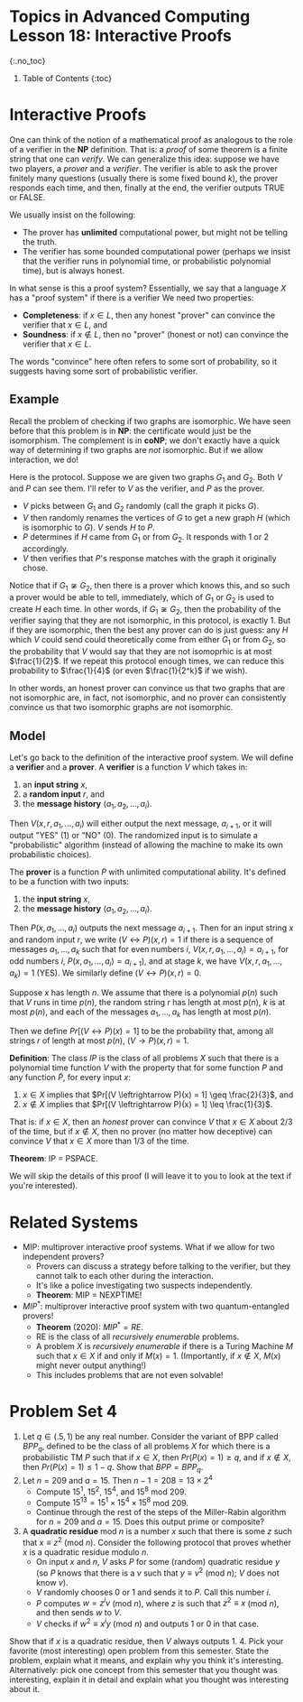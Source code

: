 # Topics in Advanced Computing Lesson 18: Interactive Proofs
{:.no_toc}

1. Table of Contents
{:toc}

# Interactive Proofs

One can think of the notion of a mathematical proof as analogous to the role of a verifier in the **NP** definition. That is: a *proof* of some theorem is a finite string that one can *verify*. We can generalize this idea: suppose we have two players, a *prover* and a *verifier*. The verifier is able to ask the prover finitely many questions (usually there is some fixed bound $k$), the prover responds each time, and then, finally at the end, the verifier outputs TRUE or FALSE.

We usually insist on the following:

* The prover has **unlimited** computational power, but might not be telling the truth.
* The verifier has some bounded computational power (perhaps we insist that the verifier runs in polynomial time, or probabilistic polynomial time), but is always honest.

In what sense is this a proof system? Essentially, we say that a language $X$ has a "proof system" if there is a verifier We need two properties:

* **Completeness**: if $x \in L$, then any honest "prover" can convince the verifier that $x \in L$, and
* **Soundness**: if $x \not \in L$, then no "prover" (honest or not) can convince the verifier that $x \in L$.

The words "convince" here often refers to some sort of probability, so it suggests having some sort of probabilistic verifier.

## Example

Recall the problem of checking if two graphs are isomorphic. We have seen before that this problem is in **NP**: the certificate would just be the isomorphism. The complement is in **coNP**; we don't exactly have a quick way of determining if two graphs are *not* isomorphic. But if we allow interaction, we do!

Here is the protocol. Suppose we are given two graphs $G_1$ and $G_2$. Both $V$ and $P$ can see them. I'll refer to $V$ as the verifier, and $P$ as the prover.

* $V$ picks between $G_1$ and $G_2$ randomly (call the graph it picks $G$).
* $V$ then randomly renames the vertices of $G$ to get a new graph $H$ (which is isomorphic to $G$). $V$ sends $H$ to $P$.
* $P$ determines if $H$ came from $G_1$ or from $G_2$. It responds with 1 or 2 accordingly.
* $V$ then verifies that $P$'s response matches with the graph it originally chose.

Notice that if $G_1 \not \cong G_2$, then there is a prover which knows this, and so such a prover would be able to tell, immediately, which of $G_1$ or $G_2$ is used to create $H$ each time. In other words, if $G_1 \not \cong G_2$, then the probability of the verifier saying that they are not isomorphic, in this protocol, is exactly 1. But if they are isomorphic, then the best any prover can do is just guess: any $H$ which $V$ could send could theoretically come from either $G_1$ or from $G_2$, so the probability that $V$ would say that they are not isomoprhic is at most $\frac{1}{2}$. If we repeat this protocol enough times, we can reduce this probability to $\frac{1}{4}$ (or even $\frac{1}{2^k}$ if we wish).

In other words, an honest prover can convince us that two graphs that are not isomorphic are, in fact, not isomorphic, and no prover can consistently convince us that two isomorphic graphs are not isomorphic.

## Model

Let's go back to the definition of the interactive proof system. We will define a **verifier** and a **prover**. A **verifier** is a function $V$ which takes in:

1. an **input string** $x$,
2. a **random input** $r$, and
3. the **message history** $\langle a_1, a_2, \ldots, a_i \rangle$.

Then $V(x, r, a_1, \ldots, a_i)$ will either output the next message, $a_{i+1}$, or it will output "YES" (1) or "NO" (0). The randomized input is to simulate a "probabilistic" algorithm (instead of allowing the machine to make its own probabilistic choices).

The **prover** is a function $P$ with unlimited computational ability. It's defined to be a function with two inputs:

1. the **input string** $x$,
2. the **message history** $\langle a_1, a_2, \ldots, a_i \rangle$.

Then $P(x, a_1, \ldots, a_i)$ outputs the next message $a_{i+1}$. Then for an input string $x$ and random input $r$, we write $(V \leftrightarrow P)(x, r) = 1$ if there is a sequence of messages $a_1, \ldots, a_k$ such that for even numbers $i$, $V(x, r, a_1, \ldots, a_i) = a_{i+1}$, for odd numbers $i$, $P(x, a_1, \dots, a_i) = a_{i+1})$, and at stage $k$, we have $V(x, r, a_1, \ldots, a_k) = 1$ (YES). We similarly define $(V \leftrightarrow P)(x, r) = 0$.

Suppose $x$ has length $n$. We assume that there is a polynomial $p(n)$ such that $V$ runs in time $p(n)$, the random string $r$ has length at most $p(n)$, $k$ is at most $p(n)$, and each of the messages $a_1, \ldots, a_k$ has length at most $p(n)$.

Then we define $Pr[(V \leftrightarrow P)(x) = 1]$ to be the probability that, among all strings $r$ of length at most $p(n)$, $(V \rightarrow P)(x, r) = 1$.

**Definition**: The class $IP$ is the class of all problems $X$ such that there is a polynomial time function $V$ with the property that for some function $P$ and any function $\tilde{P}$, for every input $x$:

1. $x \in X$ implies that $Pr[(V \leftrightarrow P)(x) = 1] \geq \frac{2}{3}$, and
2. $x \not \in X$ implies that $Pr[(V \leftrightarrow P)(x) = 1] \leq \frac{1}{3}$.

That is: if $x \in X$, then an *honest* prover can convince $V$ that $x \in X$ about 2/3 of the time, but if $x \not \in X$, then no prover (no matter how deceptive) can convince $V$ that $x \in X$ more than 1/3 of the time.

**Theorem**: IP = PSPACE.

We will skip the details of this proof (I will leave it to you to look at the text if you're interested).

# Related Systems

* MIP: multiprover interactive proof systems. What if we allow for two independent provers?
  * Provers can discuss a strategy before talking to the verifier, but they cannot talk to each other during the interaction.
  * It's like a police investigating two suspects independently.
  * **Theorem**: MIP = NEXPTIME!
* $MIP^*$: multiprover interactive proof system with two quantum-entangled provers!
  * **Theorem** (2020): $MIP^* = RE$.
  * RE is the class of all *recursively enumerable* problems.
  * A problem $X$ is *recursively enumerable* if there is a Turing Machine $M$ such that $x \in X$ if and only if $M(x) = 1$. (Importantly, if $x \not \in X$, $M(x)$ might never output anything!)
  * This includes problems that are not even solvable!

# Problem Set 4

1. Let $q \in (.5, 1)$ be any real number. Consider the variant of BPP called $BPP_q$, defined to be the class of all problems $X$ for which there is a probabilistic TM $P$ such that if $x \in X$, then $Pr(P(x) = 1) \geq q$, and if $x \not \in X$, then $Pr(P(x) = 1) \leq 1 - q$. Show that $BPP = BPP_q$.
2. Let $n = 209$ and $a = 15$. Then $n - 1 = 208 = 13 \times 2^4$
   * Compute $15^1$, $15^2$, $15^4$, and $15^8$ mod 209.
   * Compute $15^13 = 15^1 \times 15^4 \times 15^8$ mod 209.
   * Continue through the rest of the steps of the Miller-Rabin algorithm for $n = 209$ and $a = 15$. Does this output prime or composite?
3. A **quadratic residue** mod $n$ is a number $x$ such that there is some $z$ such that $x \equiv z^2$ (mod $n$). Consider the following protocol that proves whether $x$ is a quadratic residue modulo $n$.
   * On input $x$ and $n$, $V$ asks $P$ for some (random) quadratic residue $y$ (so $P$ knows that there is a $v$ such that $y \equiv v^2$ (mod $n$); $V$ does not know $v$).
   * $V$ randomly chooses 0 or 1 and sends it to $P$. Call this number $i$.
   * $P$ computes $w = z^i v$ (mod $n$), where $z$ is such that $z^2 \equiv x$ (mod $n$), and then sends $w$ to $V$.
   * $V$ checks if $w^2 \equiv x^i y$ (mod $n$) and outputs 1 or 0 in that case.

Show that if $x$ is a quadratic residue, then $V$ always outputs 1.
4. Pick your favorite (most interesting) open problem from this semester. State the problem, explain what it means, and explain why you think it's interesting. Alternatively: pick one concept from this semester that you thought was interesting, explain it in detail and explain what you thought was interesting about it.

